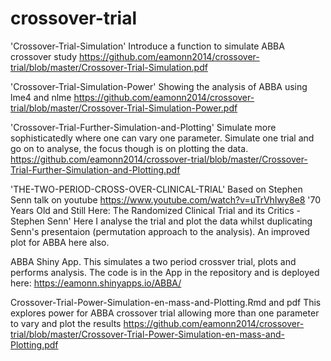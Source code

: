# crossover-trial

'Crossover-Trial-Simulation'
Introduce a function to simulate ABBA crossover study 
https://github.com/eamonn2014/crossover-trial/blob/master/Crossover-Trial-Simulation.pdf

'Crossover-Trial-Simulation-Power'
Showing the analysis of ABBA using lme4 and nlme
https://github.com/eamonn2014/crossover-trial/blob/master/Crossover-Trial-Simulation-Power.pdf


'Crossover-Trial-Further-Simulation-and-Plotting' 
Simulate more sophisticatedly where one can vary one parameter. Simulate one trial and go on to analyse, the focus though is on plotting the data.
https://github.com/eamonn2014/crossover-trial/blob/master/Crossover-Trial-Further-Simulation-and-Plotting.pdf


'THE-TWO-PERIOD-CROSS-OVER-CLINICAL-TRIAL' Based on Stephen Senn talk on youtube https://www.youtube.com/watch?v=uTrVhIwy8e8 '70 Years Old and Still Here: The Randomized Clinical Trial and its Critics - Stephen Senn' Here I analyse the trial and plot the data whilst duplicating Senn's presentaion (permutation approach to the analysis). An improved plot for ABBA here also.


ABBA Shiny App.
This simulates a two period crossver trial, plots and performs analysis. The code is in the App in the repository and is deployed here:
https://eamonn.shinyapps.io/ABBA/

  
Crossover-Trial-Power-Simulation-en-mass-and-Plotting.Rmd and pdf
This explores power for ABBA crossover trial allowing more than one parameter to vary and plot the results
https://github.com/eamonn2014/crossover-trial/blob/master/Crossover-Trial-Power-Simulation-en-mass-and-Plotting.pdf
